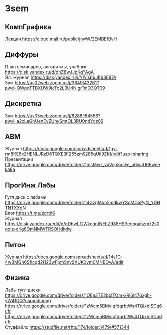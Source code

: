 # 3sem

## КомпГрафика 
Лекции https://cloud.mail.ru/public/jnwW/2EMBEfBvH                       
## Диффуры
План семинаров, алгоритмы, учебник https://disk.yandex.ru/d/dhZ8wJJpKqYAgA    
Эл. журнал https://disk.yandex.ru/i/YWlsb6JP63F87A    
Зум https://us02web.zoom.us/j/3649143261?pwd=QWpqTTBXUW9icTc2L3U4NlgrTmQ3QT09  
## Дискретка
Зум https://us05web.zoom.us/j/8288084556?pwd=a2xLaGhUenEvZUhySmtOL3RUQndYdz09
## АВМ
Журнал https://docs.google.com/spreadsheets/d/1gy-rm8KE6xZHENLJRzD6TQXE3FZ55zmS285qUiI9ZKI/edit?usp=sharing    
Презентации https://drive.google.com/drive/folders/1msMwz_yxVjjpXxsFe_u6wcU6Eweeka8a
## ПрогИнж Лабы
Гугл диск с лабами https://drive.google.com/drive/folders/14GzgMon2mdkwYSoMOaPyN_YGHTNTXXgN    
Блог https://t.me/zdrth6    
Журнал https://disk.yandex.ru/edit/d/qDhwLf2WkcgntNEhZ988HSPegnqahzm72s0qoIz-cKg6QmNMWTRSOHdkdw
## Питон
Журнал https://docs.google.com/spreadsheets/d/14s1G-4wBMGh6Sflcqd2H23wFpmSnySXUKOvm0MNBOvA/edit
## Физика
Лабы гугл диски     
https://drive.google.com/drive/folders/1OEa3TE2bblTOm-xRl6l476xgh-yW41QQ?usp=sharing    
https://drive.google.com/drive/folders/1zWcm5BMvIqfdqrbtWs4TQixbISCq6ufr
https://drive.google.com/drive/folders/1zWcm5BMvIqfdqrbtWs4TQixbISCq6ufr    
Студфайлс https://studfile.net/rhtu/174/folder:1479/#571344    
